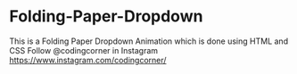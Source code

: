 # Folding-Paper-Dropdown
This is a Folding Paper Dropdown Animation which is done using HTML and CSS  Follow @codingcorner in Instagram https://www.instagram.com/codingcorner/
